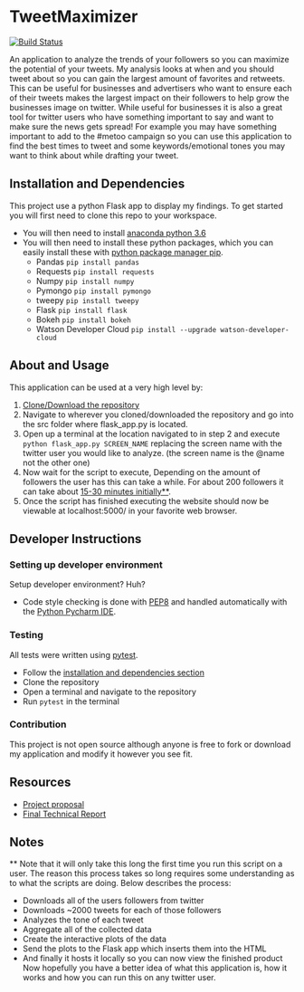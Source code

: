 # TweetMaximizer

[![Build Status](https://travis-ci.org/patrickbeekman/SeniorCapstone.svg?branch=master)](https://travis-ci.org/patrickbeekman/SeniorCapstone)

An application to analyze the trends of your followers so you can maximize the potential of your tweets. My analysis looks at when and you should tweet about so you can gain the largest amount of favorites and retweets. This can be useful for businesses and advertisers who want to ensure each of their tweets makes the largest impact on their followers to help grow the businesses image on twitter. While useful for businesses it is also a great tool for twitter users who have something important to say and want to make sure the news gets spread! For example you may have something important to add to the #metoo campaign so you can use this application to find the best times to tweet and some keywords/emotional tones you may want to think about while drafting your tweet.

<a name="installation-and-dependencies"/>

## Installation and Dependencies

This project use a python Flask app to display my findings. To get started you will first need to clone this repo to your workspace.
* You will then need to install [anaconda python 3.6](https://conda.io/docs/user-guide/install/index.html)
* You will then need to install these python packages, which you can easily install these with [python package manager pip](https://pip.pypa.io/en/stable/installing/).
  * Pandas ```pip install pandas```
  * Requests ```pip install requests```
  * Numpy ```pip install numpy```
  * Pymongo ```pip install pymongo```
  * tweepy ```pip install tweepy```
  * Flask ```pip install flask```
  * Bokeh ```pip install bokeh```
  * Watson Developer Cloud ```pip install --upgrade watson-developer-cloud```

## About and Usage

This application can be used at a very high level by:
1. [Clone/Download the repository](https://services.github.com/on-demand/github-cli/clone-repo-cli)
2. Navigate to wherever you cloned/downloaded the repository and go into the src folder where flask_app.py is located.
3. Open up a terminal at the location navigated to in step 2 and execute ```python flask_app.py SCREEN_NAME``` replacing the screen name with the twitter user you would like to analyze. (the screen name is the @name not the other one)
4. Now wait for the script to execute, Depending on the amount of followers the user has this can take a while. For about 200 followers it can take about [15-30 minutes initially**](#Note1).
5. Once the script has finished executing the website should now be viewable at localhost:5000/ in your favorite web browser.

## Developer Instructions

### Setting up developer environment
Setup developer environment? Huh?
* Code style checking is done with [PEP8](https://www.python.org/dev/peps/pep-0008/) and handled automatically with the [Python Pycharm IDE](https://www.jetbrains.com/pycharm/).

### Testing
All tests were written using [pytest](https://docs.pytest.org/en/latest/).
* Follow the [installation and dependencies section](#installation-and-dependencies)
* Clone the repository
* Open a terminal and navigate to the repository
* Run ```pytest``` in the terminal

### Contribution
This project is not open source although anyone is free to fork or download my application and modify it however you see fit.

## Resources

* [Project proposal](ProjectProposal.md)
* [Final Technical Report](FinalTechnicalReport.md)

## Notes

<a id="Note1">**</a> Note that it will only take this long the first time you run this script on a user. The reason this process takes so long requires some understanding as to what the scripts are doing. Below describes the process:
* Downloads all of the users followers from twitter
* Downloads ~2000 tweets for each of those followers
* Analyzes the tone of each tweet
* Aggregate all of the collected data
* Create the interactive plots of the data
* Send the plots to the Flask app which inserts them into the HTML
* And finally it hosts it locally so you can now view the finished product
Now hopefully you have a better idea of what this application is, how it works and how you can run this on any twitter user.
